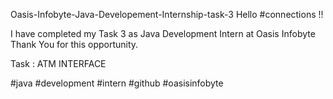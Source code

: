Oasis-Infobyte-Java-Developement-Internship-task-3
Hello #connections !!

I have completed my Task 3 as Java Development Intern at Oasis Infobyte Thank You for this opportunity.

Task : ATM INTERFACE

#java #development #intern #github #oasisinfobyte
